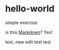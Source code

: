 # hello-world
simple exercise

is this [Markdown](https://en.wikipedia.org/wiki/Markdown)? Yes!

test, new edit
test test
